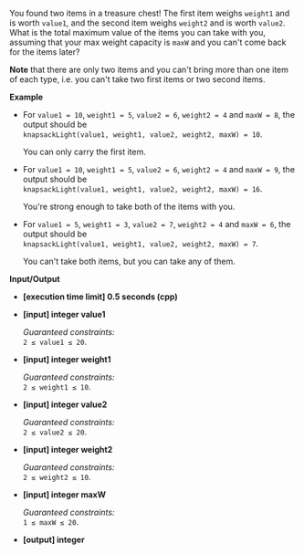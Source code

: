 
You found two items in a treasure chest! The first item weighs  `weight1`  and is worth  `value1`, and the second item weighs  `weight2`  and is worth  `value2`. What is the total maximum value of the items you can take with you, assuming that your max weight capacity is  `maxW`  and you can't come back for the items later?

**Note**  that there are only two items and you can't bring more than one item of each type, i.e. you can't take two first items or two second items.

**Example**

-   For  `value1 = 10`,  `weight1 = 5`,  `value2 = 6`,  `weight2 = 4`  and  `maxW = 8`, the output should be  
    `knapsackLight(value1, weight1, value2, weight2, maxW) = 10`.
    
    You can only carry the first item.
    
-   For  `value1 = 10`,  `weight1 = 5`,  `value2 = 6`,  `weight2 = 4`  and  `maxW = 9`, the output should be  
    `knapsackLight(value1, weight1, value2, weight2, maxW) = 16`.
    
    You're strong enough to take both of the items with you.
    
-   For  `value1 = 5`,  `weight1 = 3`,  `value2 = 7`,  `weight2 = 4`  and  `maxW = 6`, the output should be  
    `knapsackLight(value1, weight1, value2, weight2, maxW) = 7`.
    
    You can't take both items, but you can take any of them.
    

**Input/Output**

-   **\[execution time limit\] 0.5 seconds (cpp)**
    
-   **\[input\] integer value1**
    
    _Guaranteed constraints:_  
    `2 ≤ value1 ≤ 20`.
    
-   **\[input\] integer weight1**
    
    _Guaranteed constraints:_  
    `2 ≤ weight1 ≤ 10`.
    
-   **\[input\] integer value2**
    
    _Guaranteed constraints:_  
    `2 ≤ value2 ≤ 20`.
    
-   **\[input\] integer weight2**
    
    _Guaranteed constraints:_  
    `2 ≤ weight2 ≤ 10`.
    
-   **\[input\] integer maxW**
    
    _Guaranteed constraints:_  
    `1 ≤ maxW ≤ 20`.
    
-   **\[output\] integer**